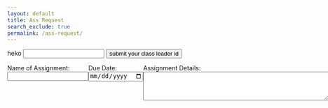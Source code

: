 ```yaml
---
layout: default
title: Ass Request
search_exclude: true
permalink: /ass-request/
---
```


<head>
    <style>
        .flexbox {
            display: flex;
        }
    </style>
    <script>
        function postAssignment() {
            const d = document;
            let name = d.getElementById("name").value;
            let dateDue = d.getElementById("dateDue").value;
            let content = d.getElementById("content").value;
            const currentDate = new Date();
            const dateCreated = currentDate.toISOString().slice(0, 10);
            const apiUrl = 'https://jcc.stu.nighthawkcodingsociety.com/api/assignment/post';
            // a
            const requestData = {
                name: name,
                dateCreated: dateCreated,
                dateDue: dateDue,  
                content: content
            };
            console.log(requestData);
            //a
            fetch(apiUrl, {
                method: 'POST',
                headers: {
                    'Content-Type': 'application/json',
                },
                body: JSON.stringify(requestData),
            })
            .then(response => {
                if (!response.ok) {
                    throw new Error(`HTTP error! Status: ${response.status}`);
                }
                return response.json();
            })
            .then(data => {
                // Handle the data here
                console.log(data);
                alert(`Assignment created successfully. ID: ${data.id}`);
                window.location.href = `{{site.baseurl}}/assignment-data?id=${data.id}`;
            })
            .catch(error => {
                console.error('Error posting assignment:', error);
                alert('Error posting assignment. Check the console for details.');
            });
        }
    </script>
</head>
<body>
    <div>
        <label>heko 
        <input type="number" name="classLeader" id="classLeader"></label>
        <button>submit your class leader id</button>
    </div>
    <div class="flexbox" style="visibility: block">
        <p><label>
            Name of Assignment: <br>
            <input type="text" name="name" id="name" required>
        </label></p>
        <p><label>
            Due Date: <br>
            <input type="date" name="dateDue" id="dateDue" required>
        </label></p>
        <p><label>
            Assignment Details:<br>
            <textarea name="content" id="content" rows="4" cols="50" required></textarea>
        </label></p>
        <button onclick="postAssignment()">button</button>
    </div>
</body>